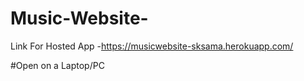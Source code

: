 # Music-Website-
Link For Hosted App -https://musicwebsite-sksama.herokuapp.com/

#Open on a Laptop/PC
